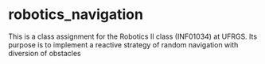 # robotics_navigation
This is a class assignment for the Robotics II class (INF01034) at UFRGS. Its purpose is to implement a reactive strategy of random navigation with diversion of obstacles
